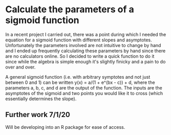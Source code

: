 # Calculate the parameters of a sigmoid function

In a recent project I carried out, there was a point during which I needed
the equation for a sigmoid function with different slopes and asymptotes.
Unfortunately the parameters involved are not intuitive to change by hand
and I ended up frequently calculating these parameters by hand since there
are no calculators online. So I decided to write a quick function to do it since
while the algebra is simple enough it's slightly finicky and a pain to do over
and over.

A general sigmoid function (i.e. with arbitrary symptotes and not just between
0 and 1) can be written y(x) = a/(1 + e^(bx - c)) + d, where the parameters
a, b, c, and d are the output of the function. The inputs are the asymptotes
of the sigmoid and two points you would like it to cross (which essentially determines the
slope).

## Further work 7/1/20

Will be developing into an R package for ease of access.



